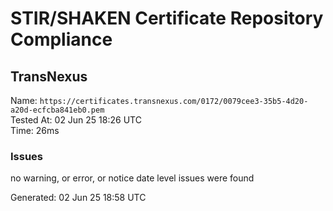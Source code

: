 # STIR/SHAKEN Certificate Repository Compliance

## TransNexus

Name: `https://certificates.transnexus.com/0172/0079cee3-35b5-4d20-a20d-ecfcba841eb0.pem`\
Tested At: 02 Jun 25 18:26 UTC\
Time: 26ms

### Issues

no warning, or error, or notice date level issues were found

Generated: 02 Jun 25 18:58 UTC